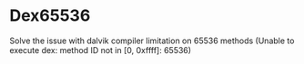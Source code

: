 Dex65536
========

Solve the issue with dalvik compiler limitation on 65536 methods (Unable to execute dex: method ID not in [0, 0xffff]: 65536)
